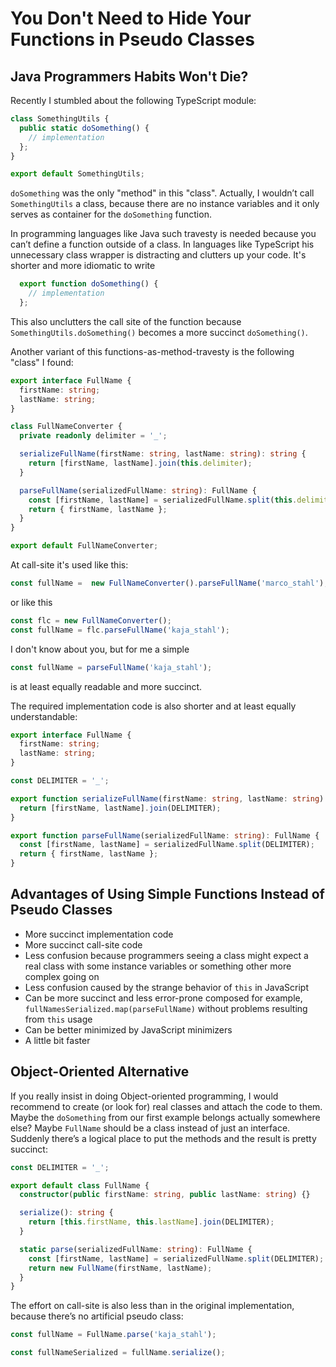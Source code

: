 # You Don't Need to Hide Your Functions in Pseudo Classes

## Java Programmers Habits Won't Die?

Recently I stumbled about the following TypeScript module:

```TypeScript
class SomethingUtils {
  public static doSomething() {
    // implementation
  };
}

export default SomethingUtils;
```
`doSomething` was the only "method" in this "class".
Actually, I wouldn’t call `SomethingUtils` a class,
because there are no instance variables 
and it only serves as container for the `doSomething` function.

In programming languages like Java such travesty is needed because you can’t define a function outside of a class.
In languages like TypeScript his unnecessary class wrapper is distracting and clutters up your code.
It's shorter and more idiomatic to write
```TypeScript
  export function doSomething() {
    // implementation
  };
```

This also unclutters the call site of the function because `SomethingUtils.doSomething()` becomes a more succinct `doSomething()`.

Another variant of this functions-as-method-travesty is the following "class" I found:

```TypeScript
export interface FullName {
  firstName: string;
  lastName: string;
}

class FullNameConverter {
  private readonly delimiter = '_';

  serializeFullName(firstName: string, lastName: string): string {
    return [firstName, lastName].join(this.delimiter);
  }

  parseFullName(serializedFullName: string): FullName {
    const [firstName, lastName] = serializedFullName.split(this.delimiter);
    return { firstName, lastName };
  }
}

export default FullNameConverter;
```

At call-site it's used like this:
```TypeScript
const fullName =  new FullNameConverter().parseFullName('marco_stahl');
```

or like this
```TypeScript
const flc = new FullNameConverter();
const fullName = flc.parseFullName('kaja_stahl');
```

I don't know about you, but for me a simple
```TypeScript
const fullName = parseFullName('kaja_stahl');
```
is at least equally readable and more succinct.

The required implementation code is also shorter and at least equally understandable:
```TypeScript
export interface FullName {
  firstName: string;
  lastName: string;
}

const DELIMITER = '_';

export function serializeFullName(firstName: string, lastName: string): string {
  return [firstName, lastName].join(DELIMITER);
}

export function parseFullName(serializedFullName: string): FullName {
  const [firstName, lastName] = serializedFullName.split(DELIMITER);
  return { firstName, lastName };
}
```

## Advantages of Using Simple Functions Instead of Pseudo Classes

* More succinct implementation code
* More succinct call-site code
* Less confusion because programmers seeing a class might expect a real class with some instance variables or something other more complex going on
* Less confusion caused by the strange behavior of `this` in JavaScript
* Can be more succinct and less error-prone composed for example, `fullNamesSerialized.map(parseFullName)` without problems resulting from `this` usage
* Can be better minimized by JavaScript minimizers
* A little bit faster

## Object-Oriented Alternative
If you really insist in doing Object-oriented programming, I would recommend to create (or look for) real classes and attach the code to them.
Maybe the `doSomething` from our first example belongs actually somewhere else?
Maybe `FullName` should be a class instead of just an interface. Suddenly there’s a logical place to put the methods and the result is pretty succinct:

```TypeScript
const DELIMITER = '_';

export default class FullName {
  constructor(public firstName: string, public lastName: string) {}

  serialize(): string {
    return [this.firstName, this.lastName].join(DELIMITER);
  }

  static parse(serializedFullName: string): FullName {
    const [firstName, lastName] = serializedFullName.split(DELIMITER);
    return new FullName(firstName, lastName);
  }
}
```

The effort on call-site is also less than in the original implementation, because there’s no artificial pseudo class:
```TypeScript
const fullName = FullName.parse('kaja_stahl');
```

```TypeScript
const fullNameSerialized = fullName.serialize();
```
